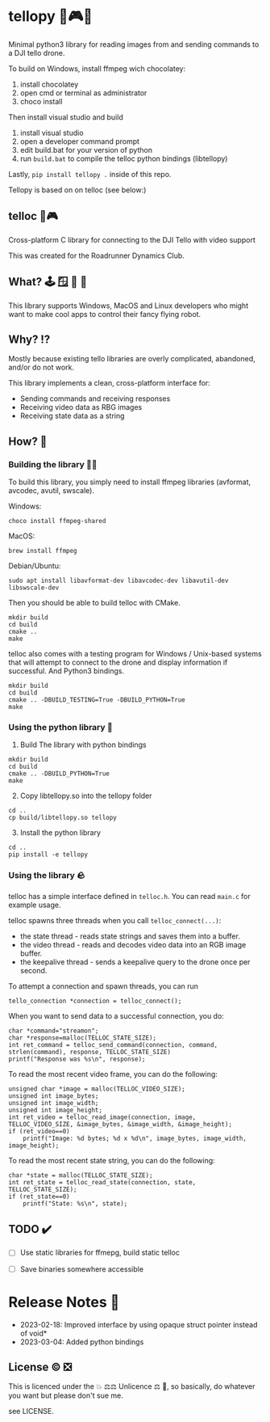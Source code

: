 

# tellopy 📸🎮🐍

Minimal python3 library for reading images from and sending commands to a DJI tello drone.

To build on Windows, install ffmpeg wich chocolatey:

1. install chocolatey
2. open cmd or terminal as administrator
3. choco install 

Then install visual studio and build

1. install visual studio
2. open a developer command prompt
3. edit build.bat for your version of python
4. run `build.bat` to compile the telloc python bindings (libtellopy)

Lastly, `pip install tellopy .` inside of this repo.



Tellopy is based on on telloc (see below:)

## telloc 📸🎮

Cross-platform C library for connecting to the DJI Tello with video support

This was created for the Roadrunner Dynamics Club.

## What? 🕹️ 🪟 🍏 🐧
This library supports Windows, MacOS and Linux developers who might want to make cool apps to control their fancy flying robot.

## Why? ⁉️
Mostly because existing tello libraries are overly complicated, abandoned, and/or do not work.

This library implements a clean, cross-platform interface for:
* Sending commands and receiving responses
* Receiving video data as RBG images
* Receiving state data as a string

## How? 📖
### Building the library 🚧👷
To build this library, you simply need to install ffmpeg libraries (avformat, avcodec, avutil, swscale).

Windows:

    choco install ffmpeg-shared


MacOS:

    brew install ffmpeg


Debian/Ubuntu:

    sudo apt install libavformat-dev libavcodec-dev libavutil-dev libswscale-dev

Then you should be able to build telloc with CMake.

```
mkdir build
cd build
cmake ..
make
```

telloc also comes with a testing program for Windows / Unix-based systems that will attempt to connect to the drone and display information if successful.
And Python3 bindings.

```
mkdir build
cd build
cmake .. -DBUILD_TESTING=True -DBUILD_PYTHON=True
make
```

### Using the python library 🐍
1. Build The library with python bindings

```
mkdir build
cd build
cmake .. -DBUILD_PYTHON=True
make
```

2. Copy libtellopy.so into the tellopy folder
```
cd ..
cp build/libtellopy.so tellopy
```

3. Install the python library
```
cd ..
pip install -e tellopy
```

### Using the library 🪨
telloc has a simple interface defined in `telloc.h`.
You can read `main.c` for example usage.

telloc spawns three threads when you call `telloc_connect(...)`:
* the state thread - reads state strings and saves them into a buffer.
* the video thread - reads and decodes video data into an RGB image buffer.
* the keepalive thread - sends a keepalive query to the drone once per second.

To attempt a connection and spawn threads, you can run

    tello_connection *connection = telloc_connect();

When you want to send data to a successful connection, you do:

    char *command="streamon";
    char *response=malloc(TELLOC_STATE_SIZE);
    int ret_command = telloc_send_command(connection, command, strlen(command), response, TELLOC_STATE_SIZE)
    printf("Response was %s\n", response);


To read the most recent video frame, you can do the following:

    unsigned char *image = malloc(TELLOC_VIDEO_SIZE);
    unsigned int image_bytes;
    unsigned int image_width;
    unsigned int image_height;
    int ret_video = telloc_read_image(connection, image, TELLOC_VIDEO_SIZE, &image_bytes, &image_width, &image_height);
    if (ret_video==0)
        printf("Image: %d bytes; %d x %d\n", image_bytes, image_width, image_height);

To read the most recent state string, you can do the following:

    char *state = malloc(TELLOC_STATE_SIZE);
    int ret_state = telloc_read_state(connection, state, TELLOC_STATE_SIZE);
    if (ret_state==0)
        printf("State: %s\n", state);


## TODO ✔️
- [ ] Use static libraries for ffmepg, build static telloc
- [ ] Save binaries somewhere accessible


# Release Notes 📝
* 2023-02-18: Improved interface by using opaque struct pointer instead of void*
* 2023-03-04: Added python bindings

## License ©️ ❎

This is licenced under the 💥 ⚖️⚖️ Unlicence ⚖️ 🚀, so basically, do whatever you want but please don't sue me.

see LICENSE.
